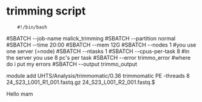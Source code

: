 # trimming script

        #!/bin/bash

#SBATCH --job-name malick_trimming
#SBATCH --partition normal
#SBATCH --time 20:00
#SBATCH --mem 12G
#SBATCH --nodes 1   #you use one server (=node)
#SBATCH --ntasks 1
#SBATCH --cpus-per-task 8 #in the server you use 8 pc's per task
#SBATCH --error trimmo_error #where do i put my errors
#SBATCH --output trimmo_output


module add UHTS/Analysis/trimmomatic/0.36
trimmomatic PE -threads 8 24_S23_L001_R1_001.fastq.gz 24_S23_L001_R2_001.fastq.$

Hello mam
